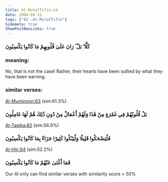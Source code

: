 ```yaml
---
title: Al-Mutaffifin:14
date: 2004-04-12
tags: ["83 .Al-Mutaffifin"]
hidemeta: true 
ShowPostNavLinks: true 
---
```

### كَلَّا ۖ بَلْ ۜ رَانَ عَلَىٰ قُلُوبِهِمْ مَا كَانُوا يَكْسِبُونَ
### meaning: 
No, that is not the case! Rather, their hearts have been sullied by what they have been earning.
### similar verses: 

[Al-Muminoon:63](/23/63) (sim:61.3%)

### بَلْ قُلُوبُهُمْ فِي غَمْرَةٍ مِنْ هَٰذَا وَلَهُمْ أَعْمَالٌ مِنْ دُونِ ذَٰلِكَ هُمْ لَهَا عَامِلُونَ

[At-Tawba:82](/9/82) (sim:56.9%)

### فَلْيَضْحَكُوا قَلِيلًا وَلْيَبْكُوا كَثِيرًا جَزَاءً بِمَا كَانُوا يَكْسِبُونَ

[Al-Hijr:84](/15/84) (sim:52.2%)

### فَمَا أَغْنَىٰ عَنْهُمْ مَا كَانُوا يَكْسِبُونَ

Our AI only can find similar verses with similarity score > 50% 

